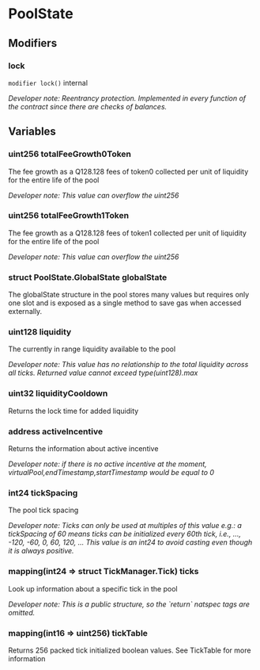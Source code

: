 

# PoolState







## Modifiers
### lock


`modifier lock()`  internal


*Developer note: Reentrancy protection. Implemented in every function of the contract since there are checks of balances.*







## Variables
### uint256 totalFeeGrowth0Token 

The fee growth as a Q128.128 fees of token0 collected per unit of liquidity for the entire life of the pool

*Developer note: This value can overflow the uint256*
### uint256 totalFeeGrowth1Token 

The fee growth as a Q128.128 fees of token1 collected per unit of liquidity for the entire life of the pool

*Developer note: This value can overflow the uint256*
### struct PoolState.GlobalState globalState 

The globalState structure in the pool stores many values but requires only one slot
and is exposed as a single method to save gas when accessed externally.

### uint128 liquidity 

The currently in range liquidity available to the pool

*Developer note: This value has no relationship to the total liquidity across all ticks.
Returned value cannot exceed type(uint128).max*
### uint32 liquidityCooldown 

Returns the lock time for added liquidity

### address activeIncentive 

Returns the information about active incentive

*Developer note: if there is no active incentive at the moment, virtualPool,endTimestamp,startTimestamp would be equal to 0*
### int24 tickSpacing 

The pool tick spacing

*Developer note: Ticks can only be used at multiples of this value
e.g.: a tickSpacing of 60 means ticks can be initialized every 60th tick, i.e., ..., -120, -60, 0, 60, 120, ...
This value is an int24 to avoid casting even though it is always positive.*
### mapping(int24 &#x3D;&gt; struct TickManager.Tick) ticks 

Look up information about a specific tick in the pool

*Developer note: This is a public structure, so the &#x60;return&#x60; natspec tags are omitted.*
### mapping(int16 &#x3D;&gt; uint256) tickTable 

Returns 256 packed tick initialized boolean values. See TickTable for more information





